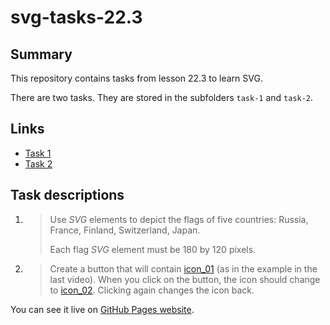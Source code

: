 # svg-tasks-22.3

## Summary

This repository contains tasks from lesson 22.3 to learn SVG.

There are two tasks. They are stored in the subfolders `task-1` and `task-2`.

## Links

- [Task 1](task-1/index.html)
- [Task 2](task-2/index.html)

## Task descriptions

1. > Use *SVG* elements to depict the flags of five countries: Russia, France, Finland, Switzerland, Japan.
   >
   > Each flag *SVG* element must be 180 by 120 pixels.
2. > Create a button that will contain [icon_01](https://icons.getbootstrap.com/icons/arrow-down-left-circle/) (as in the example in the last video). When you click on the button, the icon should change to [icon_02](https://icons.getbootstrap.com/icons/arrow-down-left-circle-fill/). Clicking again changes the icon back.

You can see it live on [GitHub Pages website](https://ivan-developer-01.github.io/svg-tasks-22.3).
